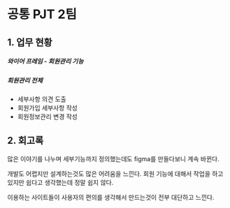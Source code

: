 # 공통 PJT 2팀

## 1. 업무 현황

##### 와이어 프레임 - 회원관리 기능

##### 회원관리 전체

- 세부사항 의견 도출
- 회원가입 세부사항 작성
- 회원정보관리 변경 작성





## 2. 회고록

많은 이야기를 나누며 세부기능까지 정의했는데도 figma를 만들다보니 계속 바뀐다.

개발도 어렵지만 설계하는것도 많은 어려움을 느낀다. 회원 기능에 대해서 작업을 하고 있지만 쉽다고 생각했는데 정말 쉽지 않다.

이용하는 사이트들이 사용자의 편의를 생각해서 만드는것이 전부 대단하고 느낀다.
